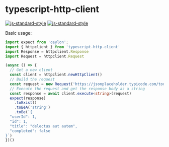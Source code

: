 # typescript-http-client
[![js-standard-style](https://cdn.rawgit.com/standard/standard/master/badge.svg)](http://standardjs.com)
[![js-standard-style](https://img.shields.io/badge/code%20style-standard-brightgreen.svg)](http://standardjs.com)

Basic usage:

```typescript
import expect from 'ceylon';
import { httpclient } from 'typescript-http-client'
import Response = httpclient.Response
import Request = httpclient.Request

(async () => {
  // Get a new client
  const client = httpclient.newHttpClient()
  // Build the request
  const request = new Request('https://jsonplaceholder.typicode.com/todos/1', { responseType: 'text' })
  // Execute the request and get the response body as a string
  const response = await client.execute<string>(request)
  expect(response)
    .toExist()
    .toBeA('string')
    .toBe(`{
  "userId": 1,
  "id": 1,
  "title": "delectus aut autem",
  "completed": false
}`)
})()
```
